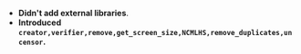 - **Didn't add external libraries**.
- **Introduced `creator,verifier,remove,get_screen_size,NCMLHS,remove_duplicates,uncensor`.**
